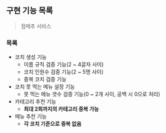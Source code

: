 ## 구현 기능 목록

> 점메추 서비스

### 목록

- 코치 생성 기능
    - 이름 규칙 검증 기능(2 ~ 4글자 사이)
    - 코치 인원수 검증 기능(2 ~ 5명 사이)
    - 중복 코치 검증 기능
- 코치 못 먹는 메뉴 설정 기능
    - 못 먹는 메뉴 갯수 검증 기능(0 ~ 2개 사이, 공백 시 0으로 처리)
- 카테고리 추천 기능
    - **최대 2회까지의 카테고리 중복 가능**
- 메뉴 추천 기능
    - **각 코치 기준으로 중복 없음**